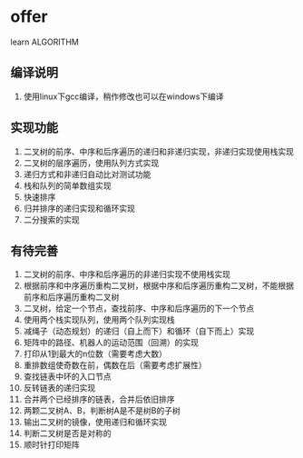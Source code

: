 # offer
learn ALGORITHM
## 编译说明
1. 使用linux下gcc编译，稍作修改也可以在windows下编译
## 实现功能
1. 二叉树的前序、中序和后序遍历的递归和非递归实现，非递归实现使用栈实现
2. 二叉树的层序遍历，使用队列方式实现
3. 递归方式和非递归自动比对测试功能
4. 栈和队列的简单数组实现
5. 快速排序
6. 归并排序的递归实现和循环实现
7. 二分搜索的实现
## 有待完善
1. 二叉树的前序、中序和后序遍历的非递归实现不使用栈实现
2. 根据前序和中序遍历重构二叉树，根据中序和后序遍历重构二叉树，不能根据前序和后序遍历重构二叉树
3. 二叉树，给定一个节点，查找前序、中序和后序遍历的下一个节点
4. 使用两个栈实现队列，使用两个队列实现栈
5. 减绳子（动态规划）的递归（自上而下）和循环（自下而上）实现
6. 矩阵中的路径、机器人的运动范围（回溯）的实现
7. 打印从1到最大的n位数（需要考虑大数）
8. 重排数组使奇数在前，偶数在后（需要考虑扩展性）
9. 查找链表中环的入口节点
10. 反转链表的递归实现
11. 合并两个已经排序的链表，合并后依旧排序
12. 两颗二叉树A、B，判断树A是不是树B的子树
13. 输出二叉树的镜像，使用递归和循环实现
14. 判断二叉树是否是对称的
15. 顺时针打印矩阵
